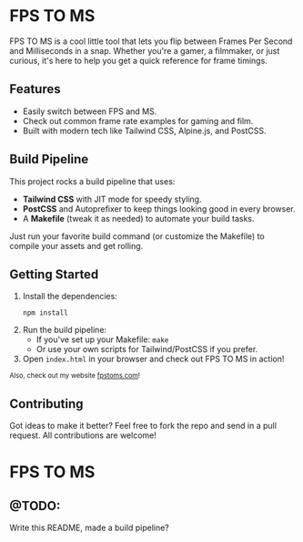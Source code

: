 # FPS TO MS

FPS TO MS is a cool little tool that lets you flip between Frames Per Second and Milliseconds in a snap. Whether you're a gamer, a filmmaker, or just curious, it's here to help you get a quick reference for frame timings.

## Features

- Easily switch between FPS and MS.
- Check out common frame rate examples for gaming and film.
- Built with modern tech like Tailwind CSS, Alpine.js, and PostCSS.

## Build Pipeline

This project rocks a build pipeline that uses:
- **Tailwind CSS** with JIT mode for speedy styling.
- **PostCSS** and Autoprefixer to keep things looking good in every browser.
- A **Makefile** (tweak it as needed) to automate your build tasks.

Just run your favorite build command (or customize the Makefile) to compile your assets and get rolling.

## Getting Started

1. Install the dependencies:
   ```
   npm install
   ```
2. Run the build pipeline:
   * If you've set up your Makefile: `make`
   * Or use your own scripts for Tailwind/PostCSS if you prefer.
3. Open `index.html` in your browser and check out FPS TO MS in action!

<small>Also, check out my website <a href="https://fpstoms.com">fpstoms.com</a>!</small>

## Contributing

Got ideas to make it better? Feel free to fork the repo and send in a pull request. All contributions are welcome!

# FPS TO MS

## @TODO:

Write this README, made a build pipeline?

